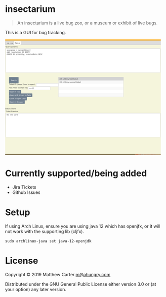 # insectarium

> An insectarium is a live bug zoo, or a museum or exhibit of live bugs.

This is a GUI for bug tracking.

![insectarium](https://github.com/ahungry/insectarium/blob/master/insectarium.png)

# Currently supported/being added

- Jira Tickets
- Github Issues

# Setup

If using Arch Linux, ensure you are using java 12 which has openjfx,
or it will not work with the supporting lib (cljfx).

```
sudo archlinux-java set java-12-openjdk
```

# License

Copyright © 2019 Matthew Carter <m@ahungry.com>

Distributed under the GNU General Public License either version 3.0 or (at
your option) any later version.
